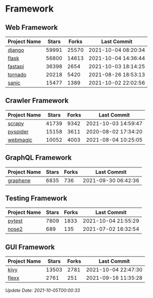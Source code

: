 # Framework

## Web Framework
| Project Name | Stars | Forks | Last Commit |
| ------------ | ----- | ----- | ----------- |
| [django](https://github.com/django/django) | 59991 | 25570 | 2021-10-04 08:20:34 |
| [flask](https://github.com/pallets/flask) | 56800 | 14613 | 2021-10-04 14:36:44 |
| [fastapi](https://github.com/tiangolo/fastapi) | 36398 | 2654 | 2021-10-03 18:14:25 |
| [tornado](https://github.com/tornadoweb/tornado) | 20218 | 5420 | 2021-08-26 18:53:13 |
| [sanic](https://github.com/sanic-org/sanic) | 15477 | 1389 | 2021-10-02 22:02:56 |

## Crawler Framework
| Project Name | Stars | Forks | Last Commit |
| ------------ | ----- | ----- | ----------- |
| [scrapy](https://github.com/scrapy/scrapy) | 41739 | 9342 | 2021-10-03 14:59:47 |
| [pyspider](https://github.com/binux/pyspider) | 15158 | 3611 | 2020-08-02 17:34:20 |
| [webmagic](https://github.com/code4craft/webmagic) | 10052 | 4003 | 2021-08-04 10:25:05 |

## GraphQL Framework
| Project Name | Stars | Forks | Last Commit |
| ------------ | ----- | ----- | ----------- |
| [graphene](https://github.com/graphql-python/graphene) | 6835 | 736 | 2021-09-30 06:42:36 |

## Testing Framework
| Project Name | Stars | Forks | Last Commit |
| ------------ | ----- | ----- | ----------- |
| [pytest](https://github.com/pytest-dev/pytest) | 7809 | 1833 | 2021-10-04 21:55:29 |
| [nose2](https://github.com/nose-devs/nose2) | 689 | 135 | 2021-07-02 16:32:54 |

## GUI Framework
| Project Name | Stars | Forks | Last Commit |
| ------------ | ----- | ----- | ----------- |
| [kivy](https://github.com/kivy/kivy) | 13503 | 2781 | 2021-10-04 22:47:30 |
| [flexx](https://github.com/flexxui/flexx) | 2761 | 251 | 2021-09-16 11:35:28 |

*Update Date: 2021-10-05T00:00:33*